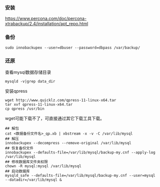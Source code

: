 ### 安装
https://www.percona.com/doc/percona-xtrabackup/2.4/installation/apt_repo.html


### 备份
```
sudo innobackupex --user=dbuser --password=dbpass /var/backup/
```

### 还原
查看mysql数据存储目录
```
mysqld -v|grep data_dir
```
安装qpress
```
wget http://www.quicklz.com/qpress-11-linux-x64.tar
tar xvf qpress-11-linux-x64.tar
cp qpress /usr/bin
```
wget可能下载不了，可直接通过其它下载工具下载。
```
## 解包
cat <数据备份文件名>_qp.xb | xbstream -x -v -C /var/lib/mysql
## 解压
innobackupex --decompress --remove-original /var/lib/mysql
## 恢复备份文件
innobackupex --defaults-file=/var/lib/mysql/backup-my.cnf --apply-log /var/lib/mysql
## 修改数据库文件夹权限
chown -R mysql:mysql /var/lib/mysql
## 启动数据库
mysqld_safe --defaults-file=/var/lib/mysql/backup-my.cnf --user=mysql --datadir=/var/lib/mysql &

```
